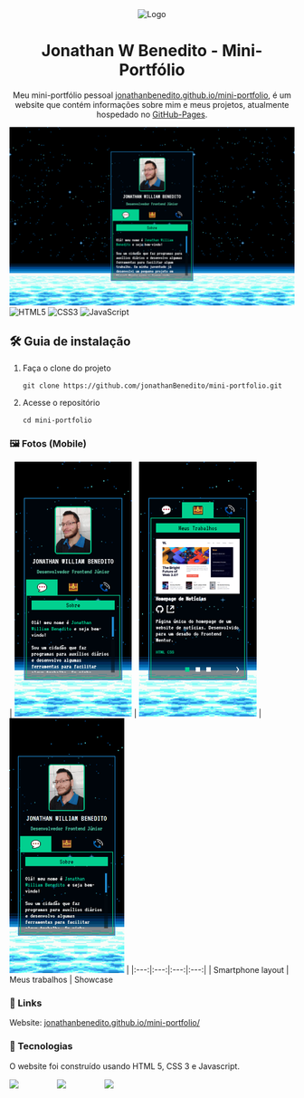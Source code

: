 <div align="center">
  <img alt="Logo" src="https://i.imgur.com/xBH7zV8.png" width="100" />
</div>
<h1 align="center">
  Jonathan W Benedito - Mini-Portfólio
</h1>
<p align="center">
  Meu mini-portfólio pessoal <a href="https://jonathanbenedito.github.io/portfolio" target="_blank">jonathanbenedito.github.io/mini-portfolio</a>, é um website que
 contém informações sobre mim e meus projetos, atualmente hospedado no <a href="https://pages.github.com/">GitHub-Pages</a>.
</p>

![demo](design/desktop-design.png)
![HTML5](https://img.shields.io/badge/html5-%23E34F26.svg?style=for-the-badge&logo=html5&logoColor=white)
![CSS3](https://img.shields.io/badge/css3-%231572B6.svg?style=for-the-badge&logo=css3&logoColor=white)
![JavaScript](https://img.shields.io/badge/javascript-%23323330.svg?style=for-the-badge&logo=javascript&logoColor=%23F7DF1E)

## 🛠 Guia de instalação

1. Faça o clone do projeto
    ```
    git clone https://github.com/jonathanBenedito/mini-portfolio.git
    ```

2. Acesse o repositório
    ```
    cd mini-portfolio
    ```

### 🖼 Fotos (Mobile)

| <img alt="news homepage mobile showcase" src="design/mobile-design.png" height="450" />  | <img alt="news homepage mobile menu" src="design/mini-portfolio-trabalhos.png" height="450"/> | <img alt="news homepage mobile menu" src="design/mini-portfolio-mobile-animado.gif" height="450"/> |
|:---:|:---:|:---:|:---:|
| Smartphone layout | Meus trabalhos | Showcase

### 🔗 Links

Website: <a href="https://jonathanbenedito.github.io/portfolio" target="_blank">jonathanbenedito.github.io/mini-portfolio/</a>

### 🧱 Tecnologias

O website foi construído usando HTML 5, CSS 3 e Javascript.

<div style="display: flex; margin-top: 15px; gap: 20px;">
  <img src="https://cdn.jsdelivr.net/gh/devicons/devicon/icons/html5/html5-original-wordmark.svg" width="64" />
  <img src="https://cdn.jsdelivr.net/gh/devicons/devicon/icons/css3/css3-original-wordmark.svg" width="64" />
  <img src="https://cdn.jsdelivr.net/gh/devicons/devicon/icons/javascript/javascript-original.svg" width="64"/>        
</div>
